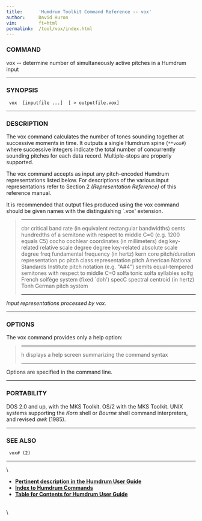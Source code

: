 ```yaml
---
title:		'Humdrum Toolkit Command Reference -- vox'
author:		David Huron
vim:		ft=html
permalink:	/tool/vox/index.html
---
```


### COMMAND

<span class="tool">vox</span> -- determine number of simultaneously active pitches in a
Humdrum input

------------------------------------------------------------------------

### SYNOPSIS

` vox  [inputfile ...]  [ > outputfile.vox]`

------------------------------------------------------------------------

### DESCRIPTION

The <span class="tool">vox</span> command calculates the number of tones sounding together at
successive moments in time. It outputs a single Humdrum spine (`**vox#`)
where successive integers indicate the total number of concurrently
sounding pitches for each data record. Multiple-stops are properly
supported.

The <span class="tool">vox</span> command accepts as input any pitch-encoded Humdrum
representations listed below. For descriptions of the various input
representations refer to Section 2 *(Representation Reference)* of this
reference manual.

It is recommended that output files produced using the <span class="tool">vox</span> command
should be given names with the distinguishing \`.vox\' extension.

>   ------------ ---------------------------------------------------------------------------
>   <span class="rep">cbr</span>      critical band rate (in equivalent rectangular bandwidths)
>   <span class="rep">cents</span>    hundredths of a semitone with respect to middle C=0 (e.g. 1200 equals C5)
>   <span class="rep">cocho</span>    cochlear coordinates (in millimeters)
>   <span class="rep">deg</span>      key-related relative scale degree
>   <span class="rep">degree</span>   key-related absolute scale degree
>   <span class="rep">freq</span>     fundamental frequency (in hertz)
>   <span class="rep">kern</span>     core pitch/duration representation
>   <span class="rep">pc</span>       pitch class representation
>   <span class="rep">pitch</span>    American National Standards Institute pitch notation (e.g. \"A\#4\")
>   <span class="rep">semits</span>   equal-tempered semitones with respect to middle C=0
>   <span class="rep">solfa</span>    tonic solfa syllables
>   <span class="rep">solfg</span>    French solfège system (fixed \`doh\')
>   <span class="rep">specC</span>    spectral centroid (in hertz)
>   <span class="rep">Tonh</span>     German pitch system
>   ------------ ---------------------------------------------------------------------------
>
*Input representations processed by <span class="tool">vox</span>.*

------------------------------------------------------------------------

### OPTIONS

The <span class="tool">vox</span> command provides only a help option:

>   -------- -------------------------------------------------------
>   <span class="option">h</span>   displays a help screen summarizing the command syntax
>   -------- -------------------------------------------------------
>
Options are specified in the command line.

------------------------------------------------------------------------

### PORTABILITY

DOS 2.0 and up, with the MKS Toolkit. OS/2 with the MKS Toolkit. UNIX
systems supporting the *Korn* shell or *Bourne* shell command
interpreters, and revised *awk* (1985).

------------------------------------------------------------------------

### SEE ALSO

` vox# (2)`

------------------------------------------------------------------------

\

-   [**Pertinent description in the Humdrum User
    Guide**](../guide.append2.html#vox)
-   [**Index to Humdrum Commands**](../commands.toc.html)
-   [**Table for Contents for Humdrum User Guide**](../guide.toc.html)

\
\
